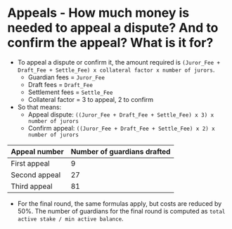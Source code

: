 # Appeals - How much money is needed to appeal a dispute? And to confirm the appeal? What is it for?

* To appeal a dispute or confirm it, the amount required is `(Juror_Fee + Draft_Fee + Settle_Fee) x collateral factor x number of jurors`.
  * Guardian fees = `Juror_Fee`
  * Draft fees = `Draft_Fee`
  * Settlement fees = `Settle_Fee`
  * Collateral factor = 3 to appeal, 2 to confirm
* So that means:
  * Appeal dispute: `((Juror_Fee + Draft_Fee + Settle_Fee) x 3) x number of jurors`
  * Confirm appeal: `((Juror_Fee + Draft_Fee + Settle_Fee) x 2) x number of jurors`

| Appeal number | Number of guardians drafted |
| ------------- | --------------------------- |
| First appeal  | 9                           |
| Second appeal | 27                          |
| Third appeal  | 81                          |

* For the final round, the same formulas apply, but costs are reduced by 50%. The number of guardians for the final round is computed as `total active stake / min active balance`.
